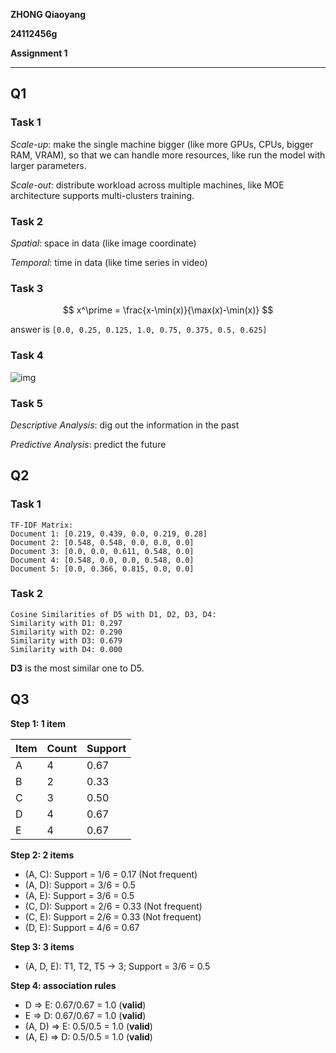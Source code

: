 **ZHONG Qiaoyang**

**24112456g**

**Assignment 1**

-----------

## Q1

### Task 1

*Scale-up*: make the single machine bigger (like more GPUs, CPUs, bigger RAM, VRAM), so that we can handle more resources, like run the model with larger parameters.

*Scale-out*: distribute workload across multiple machines, like MOE architecture supports multi-clusters training.

### Task 2

*Spatial*: space in data (like image coordinate)

*Temporal*: time in data (like time series in video)

### Task 3

$$
x^\prime = \frac{x-\min(x)}{\max(x)-\min(x)}
$$

answer is `[0.0, 0.25, 0.125, 1.0, 0.75, 0.375, 0.5, 0.625]`

### Task 4

![img](https://graphonline.top/tmp/saved/rA/rAFrtlYzTEnNXvud.png)

### Task 5

*Descriptive Analysis*: dig out the information in the past

*Predictive Analysis*: predict the future



## Q2

### Task 1

```
TF-IDF Matrix:
Document 1: [0.219, 0.439, 0.0, 0.219, 0.28]
Document 2: [0.548, 0.548, 0.0, 0.0, 0.0]
Document 3: [0.0, 0.0, 0.611, 0.548, 0.0]
Document 4: [0.548, 0.0, 0.0, 0.548, 0.0]
Document 5: [0.0, 0.366, 0.815, 0.0, 0.0]
```

### Task 2

```
Cosine Similarities of D5 with D1, D2, D3, D4:
Similarity with D1: 0.297
Similarity with D2: 0.290
Similarity with D3: 0.679
Similarity with D4: 0.000
```

**D3** is the most similar one to D5.



## Q3

**Step 1: 1 item**

| Item | Count | Support |
| ---- | ----- | ------- |
| A    | 4     | 0.67    |
| B    | 2     | 0.33    |
| C    | 3     | 0.50    |
| D    | 4     | 0.67    |
| E    | 4     | 0.67    |

**Step 2: 2 items**

- (A, C):  Support = 1/6 = 0.17 (Not frequent)
- (A, D): Support = 3/6 = 0.5
- (A, E): Support = 3/6 = 0.5
- (C, D): Support = 2/6 = 0.33 (Not frequent)
- (C, E): Support = 2/6 = 0.33 (Not frequent)
- (D, E): Support = 4/6 = 0.67

**Step 3: 3 items**

- (A, D, E): T1, T2, T5 → 3; Support = 3/6 = 0.5

**Step 4: association rules**

- D ⇒ E: 0.67/0.67 = 1.0 (**valid**)
- E ⇒ D: 0.67/0.67 = 1.0 (**valid**)
- (A, D) ⇒ E: 0.5/0.5 = 1.0 (**valid**)
- (A, E) ⇒ D: 0.5/0.5 = 1.0 (**valid**)
